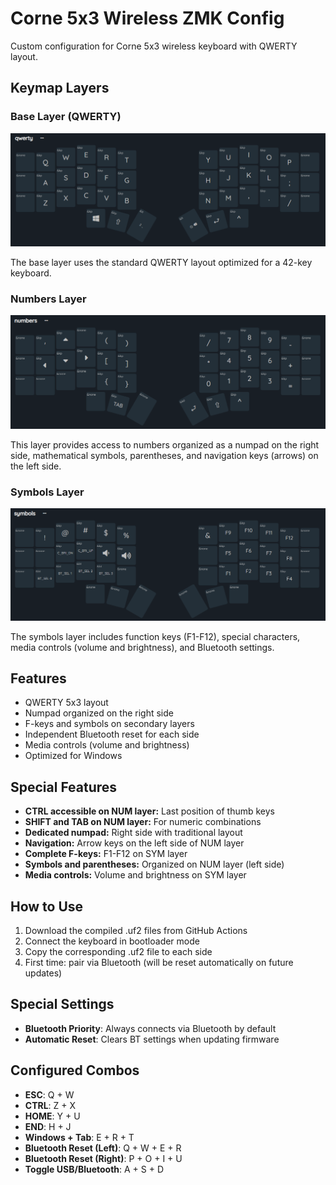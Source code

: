 # Corne 5x3 Wireless ZMK Config

Custom configuration for Corne 5x3 wireless keyboard with QWERTY layout.

## Keymap Layers

### Base Layer (QWERTY)
![QWERTY Layout](src/imgs/qwerty_layer.png)

The base layer uses the standard QWERTY layout optimized for a 42-key keyboard.

### Numbers Layer
![Numbers Layout](src/imgs/numbers_layer.png)

This layer provides access to numbers organized as a numpad on the right side, mathematical symbols, parentheses, and navigation keys (arrows) on the left side.

### Symbols Layer
![Symbols Layout](src/imgs/symbols_layer.png)

The symbols layer includes function keys (F1-F12), special characters, media controls (volume and brightness), and Bluetooth settings.

## Features

- QWERTY 5x3 layout 
- Numpad organized on the right side
- F-keys and symbols on secondary layers
- Independent Bluetooth reset for each side
- Media controls (volume and brightness)
- Optimized for Windows

## Special Features

- **CTRL accessible on NUM layer:** Last position of thumb keys
- **SHIFT and TAB on NUM layer:** For numeric combinations
- **Dedicated numpad:** Right side with traditional layout
- **Navigation:** Arrow keys on the left side of NUM layer
- **Complete F-keys:** F1-F12 on SYM layer
- **Symbols and parentheses:** Organized on NUM layer (left side)
- **Media controls:** Volume and brightness on SYM layer

## How to Use

1. Download the compiled .uf2 files from GitHub Actions
2. Connect the keyboard in bootloader mode
3. Copy the corresponding .uf2 file to each side
4. First time: pair via Bluetooth (will be reset automatically on future updates)

## Special Settings

- **Bluetooth Priority**: Always connects via Bluetooth by default
- **Automatic Reset**: Clears BT settings when updating firmware

## Configured Combos

- **ESC**: Q + W
- **CTRL**: Z + X  
- **HOME**: Y + U
- **END**: H + J
- **Windows + Tab**: E + R + T
- **Bluetooth Reset (Left)**: Q + W + E + R
- **Bluetooth Reset (Right)**: P + O + I + U
- **Toggle USB/Bluetooth**: A + S + D